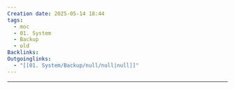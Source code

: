 ```yaml
---
Creation date: 2025-05-14 18:44
tags:
  - moc
  - 01. System
  - Backup
  - old
Backlinks: 
Outgoinglinks:
  - "[[01. System/Backup/null/null|null]]"
---
```

---